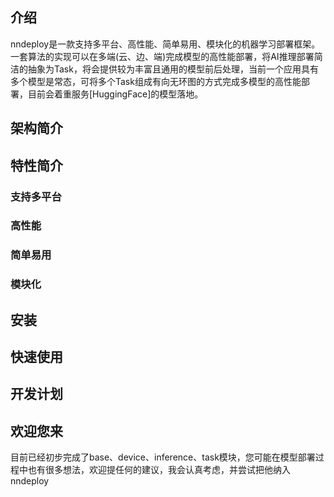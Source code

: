 
## 介绍
nndeploy是一款支持多平台、高性能、简单易用、模块化的机器学习部署框架。一套算法的实现可以在多端(云、边、端)完成模型的高性能部署，将AI推理部署简洁的抽象为Task，将会提供较为丰富且通用的模型前后处理，当前一个应用具有多个模型是常态，可将多个Task组成有向无环图的方式完成多模型的高性能部署，目前会着重服务[HuggingFace]的模型落地。

## 架构简介

## 特性简介
### 支持多平台
### 高性能
### 简单易用
### 模块化

## 安装

## 快速使用

## 开发计划

## 欢迎您来
目前已经初步完成了base、device、inference、task模块，您可能在模型部署过程中也有很多想法，欢迎提任何的建议，我会认真考虑，并尝试把他纳入nndeploy